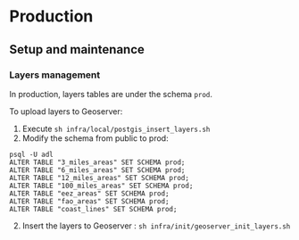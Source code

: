# Production

## Setup and maintenance

### Layers management

In production, layers tables are under the schema `prod`.

To upload layers to Geoserver:
1. Execute `sh infra/local/postgis_insert_layers.sh`
2. Modify the schema from public to prod:
```shell
psql -U adl
ALTER TABLE "3_miles_areas" SET SCHEMA prod;
ALTER TABLE "6_miles_areas" SET SCHEMA prod;
ALTER TABLE "12_miles_areas" SET SCHEMA prod;
ALTER TABLE "100_miles_areas" SET SCHEMA prod;
ALTER TABLE "eez_areas" SET SCHEMA prod;
ALTER TABLE "fao_areas" SET SCHEMA prod;
ALTER TABLE "coast_lines" SET SCHEMA prod;
```
2. Insert the layers to Geoserver : `sh infra/init/geoserver_init_layers.sh`